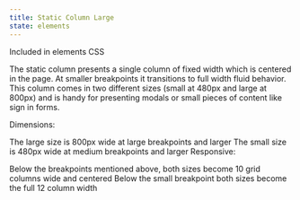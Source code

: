 ```yaml
---
title: Static Column Large
state: elements
---
```

Included in elements CSS

The static column presents a single column of fixed width which is centered in the page. At smaller breakpoints it transitions to full width fluid behavior. This column comes in two different sizes (small at 480px and large at 800px) and is handy for presenting modals or small pieces of content like sign in forms.

Dimensions:

The large size is 800px wide at large breakpoints and larger
The small size is 480px wide at medium breakpoints and larger
Responsive:

Below the breakpoints mentioned above, both sizes become 10 grid columns wide and centered
Below the small breakpoint both sizes become the full 12 column width
